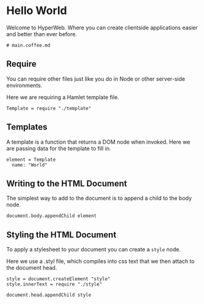 # Hello World

Welcome to HyperWeb. Where you can create clientside applications easier and
better than ever before.

    # main.coffee.md

## Require

You can require other files just like you do in Node or other server-side
environments.

Here we are requiring a Hamlet template file.

    Template = require "./template"

## Templates

A template is a function that returns a DOM node when invoked. Here we are
passing data for the template to fill in.

    element = Template
      name: "World"

## Writing to the HTML Document

The simplest way to add to the document is to append a child to the body node.

    document.body.appendChild element

## Styling the HTML Document

To apply a stylesheet to your document you can create a `style` node.

Here we use a .styl file, which compiles into css text that we then attach to
the document head.

    style = document.createElement "style"
    style.innerText = require "./style"

    document.head.appendChild style
